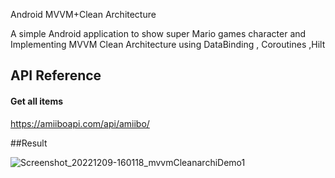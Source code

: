 Android MVVM+Clean Architecture

A simple Android application to show super Mario games character and 
Implementing MVVM Clean Architecture using DataBinding  , Coroutines ,Hilt


## API Reference

#### Get all items

   https://amiiboapi.com/api/amiibo/

##Result 

![Screenshot_20221209-160118_mvvmCleanarchiDemo1](https://user-images.githubusercontent.com/37206124/206683142-9c1ddb72-d54c-475f-90bc-41f8d2497972.jpg)
